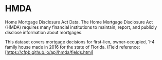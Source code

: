 # HMDA

Home Mortgage Disclosure Act Data. The Home Mortgage Disclosure Act (HMDA) requires many financial institutions to maintain, report, and publicly disclose information about mortgages.

This dataset covers mortgage decisions for first-lien, owner-occupied, 1-4 family house made in 2016 for the state of Florida. 
(Field reference: [https://cfpb.github.io/api/hmda/fields.html]

